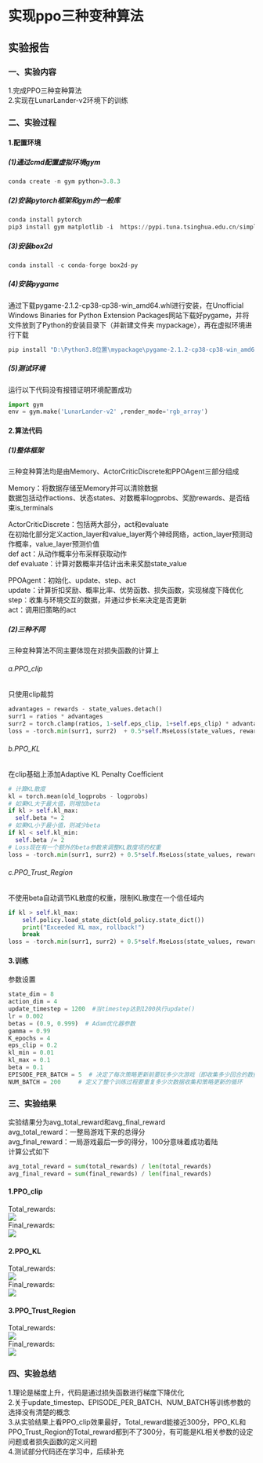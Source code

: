 # 实现ppo三种变种算法
## 实验报告
### 一、实验内容
1.完成PPO三种变种算法  
2.实现在LunarLander-v2环境下的训练
### 二、实验过程
#### 1.配置环境
##### (1)通过cmd配置虚拟环境gym  
```python
conda create -n gym python=3.8.3
```
##### (2)安装pytorch框架和gym的一般库
  ```python
conda install pytorch
pip3 install gym matplotlib -i  https://pypi.tuna.tsinghua.edu.cn/simple
  ```
##### (3)安装box2d
```python
conda install -c conda-forge box2d-py
```
##### (4)安装pygame  
通过下载pygame-2.1.2-cp38-cp38-win_amd64.whl进行安装，在Unofficial Windows Binaries for Python Extension Packages网站下载好pygame，并将文件放到了Python的安装目录下（并新建文件夹 mypackage），再在虚拟环境进行下载
```python
pip install "D:\Python3.8位置\mypackage\pygame-2.1.2-cp38-cp38-win_amd64.whl"
```
##### (5)测试环境  
运行以下代码没有报错证明环境配置成功
  ```python
import gym
env = gym.make('LunarLander-v2' ,render_mode='rgb_array')
  ```
#### 2.算法代码
##### (1)整体框架
三种变种算法均是由Memory、ActorCriticDiscrete和PPOAgent三部分组成  

Memory：将数据存储至Memory并可以清除数据   
数据包括动作actions、状态states、对数概率logprobs、奖励rewards、是否结束is_terminals  

ActorCriticDiscrete：包括两大部分，act和evaluate   
在初始化部分定义action_layer和value_layer两个神经网络，action_layer预测动作概率，value_layer预测价值    
def act：从动作概率分布采样获取动作  
def evaluate：计算对数概率并估计出未来奖励state_value  

PPOAgent：初始化、update、step、act    
update：计算折扣奖励、概率比率、优势函数、损失函数，实现梯度下降优化  
step：收集与环境交互的数据，并通过步长来决定是否更新    
act：调用旧策略的act  
##### (2)三种不同
三种变种算法不同主要体现在对损失函数的计算上  
###### a.PPO_clip
只使用clip裁剪
  ```python
advantages = rewards - state_values.detach()
surr1 = ratios * advantages  
surr2 = torch.clamp(ratios, 1-self.eps_clip, 1+self.eps_clip) * advantages
loss = -torch.min(surr1, surr2)  + 0.5*self.MseLoss(state_values, rewards) - 0.01*dist_entropy
  ```
###### b.PPO_KL
在clip基础上添加Adaptive KL Penalty Coefficient
  ```python
# 计算KL散度
kl = torch.mean(old_logprobs - logprobs)
# 如果KL大于最大值，则增加beta
if kl > self.kl_max:
    self.beta *= 2
# 如果KL小于最小值，则减少beta
if kl < self.kl_min:
    self.beta /= 2
# Loss现在有一个额外的beta参数来调整KL散度项的权重
loss = -torch.min(surr1, surr2) + 0.5*self.MseLoss(state_values, rewards) - 0.01*dist_entropy + self.beta*kl
  ```
###### c.PPO_Trust_Region
不使用beta自动调节KL散度的权重，限制KL散度在一个信任域内
  ```python
  if kl > self.kl_max:
      self.policy.load_state_dict(old_policy.state_dict())
      print("Exceeded KL max, rollback!")
      break
loss = -torch.min(surr1, surr2) + 0.5*self.MseLoss(state_values, rewards) - 0.01*dist_entropy + kl
  ```
#### 3.训练
参数设置
  ```python
state_dim = 8   
action_dim = 4  
update_timestep = 1200  #当timestep达到1200执行update()
lr = 0.002
betas = (0.9, 0.999)  # Adam优化器参数
gamma = 0.99
K_epochs = 4               
eps_clip = 0.2
kl_min = 0.01
kl_max = 0.1
beta = 0.1
EPISODE_PER_BATCH = 5  # 决定了每次策略更新前要玩多少次游戏（即收集多少回合的数据）
NUM_BATCH = 200     # 定义了整个训练过程要重复多少次数据收集和策略更新的循环
  ```
### 三、实验结果
实验结果分为avg_total_reward和avg_final_reward  
avg_total_reward：一整局游戏下来的总得分  
avg_final_reward：一局游戏最后一步的得分，100分意味着成功着陆  
计算公式如下  
  ```python
avg_total_reward = sum(total_rewards) / len(total_rewards)
avg_final_reward = sum(final_rewards) / len(final_rewards)
  ```
#### 1.PPO_clip
Total_rewards:  
![](train_results/clip_total_reward.png)  
Final_rewards:  
![](train_results/clip_final_reward.png)  
#### 2.PPO_KL
Total_rewards:  
![](train_results/KL_total_reward.png)  
Final_rewards:  
![](train_results/KL_final_reward.png)  
#### 3.PPO_Trust_Region
Total_rewards:  
![](train_results/Trust_Region_total_reward.png)  
Final_rewards:  
![](train_results/Trust_Region_final_reward.png)
### 四、实验总结
1.理论是梯度上升，代码是通过损失函数进行梯度下降优化    
2.关于update_timestep、EPISODE_PER_BATCH、NUM_BATCH等训练参数的选择没有清楚的概念    
3.从实验结果上看PPO_clip效果最好，Total_reward能接近300分，PPO_KL和PPO_Trust_Region的Total_reward都到不了300分，有可能是KL相关参数的设定问题或者损失函数的定义问题  
4.测试部分代码还在学习中，后续补充
